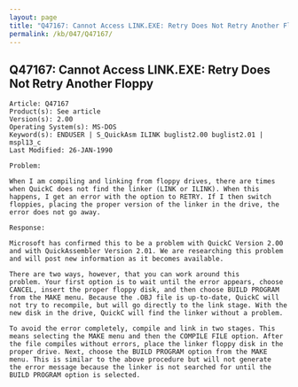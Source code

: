 ```yaml
---
layout: page
title: "Q47167: Cannot Access LINK.EXE: Retry Does Not Retry Another Floppy"
permalink: /kb/047/Q47167/
---
```


## Q47167: Cannot Access LINK.EXE: Retry Does Not Retry Another Floppy

	Article: Q47167
	Product(s): See article
	Version(s): 2.00
	Operating System(s): MS-DOS
	Keyword(s): ENDUSER | S_QuickAsm ILINK buglist2.00 buglist2.01 | mspl13_c
	Last Modified: 26-JAN-1990
	
	Problem:
	
	When I am compiling and linking from floppy drives, there are times
	when QuickC does not find the linker (LINK or ILINK). When this
	happens, I get an error with the option to RETRY. If I then switch
	floppies, placing the proper version of the linker in the drive, the
	error does not go away.
	
	Response:
	
	Microsoft has confirmed this to be a problem with QuickC Version 2.00
	and with QuickAssembler Version 2.01. We are researching this problem
	and will post new information as it becomes available.
	
	There are two ways, however, that you can work around this
	problem. Your first option is to wait until the error appears, choose
	CANCEL, insert the proper floppy disk, and then choose BUILD PROGRAM
	from the MAKE menu. Because the .OBJ file is up-to-date, QuickC will
	not try to recompile, but will go directly to the link stage. With the
	new disk in the drive, QuickC will find the linker without a problem.
	
	To avoid the error completely, compile and link in two stages. This
	means selecting the MAKE menu and then the COMPILE FILE option. After
	the file compiles without errors, place the linker floppy disk in the
	proper drive. Next, choose the BUILD PROGRAM option from the MAKE
	menu. This is similar to the above procedure but will not generate
	the error message because the linker is not searched for until the
	BUILD PROGRAM option is selected.
